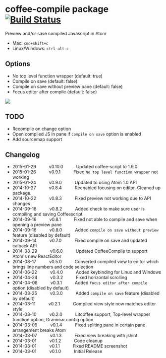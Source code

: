 # coffee-compile package [![Build Status](https://travis-ci.org/adrianlee44/atom-coffee-compile.svg?branch=master)](https://travis-ci.org/adrianlee44/atom-coffee-compile)

Preview and/or save compiled Javascript in Atom
- Mac: `cmd+shift+c`
- Linux/Windows: `ctrl-alt-c`

## Options
- No top level function wrapper (default: true)
- Compile on save (default: false)
- Compile on save without preview pane (default: false)
- Focus editor after compile (default: false)

![](https://raw.github.com/adrianlee44/atom-coffee-compile/master/screenshot.png)

## TODO
- Recompile on change option
- Open compiled JS in pane if `compile on save` option is enabled
- Add sourcemap support

## Changelog
- 2015-01-29   v0.10.0   Updated coffee-script to 1.9.0
- 2015-01-26   v0.9.1   Fixed `No top level function wrapper` not working
- 2015-01-24   v0.9.0   Updated to using Atom 1.0 API
- 2014-10-27   v0.8.4   Reenabled focusing on editor. Cleaned up package.
- 2014-10-22   v0.8.3   Fixed preview not working due to API changes
- 2014-09-16   v0.8.2   Added check to make sure user is compiling and saving Coffeescript
- 2014-09-16   v0.8.1   Fixed not able to compile and save when opening a preview pane
- 2014-09-16   v0.8.0   Added `compile on save without preview` feature (disabled by default)
- 2014-09-14   v0.7.0   Fixed compile on save and updated calback API
- 2014-08-29   v0.6.0   Updated CoffeeCompile to support Atom's new ReactEditor
- 2014-08-17   v0.5.0   Converted compiled view to editor which brings line numbers and code selection
- 2014-06-22   v0.4.0   Added keybinding for Linux and Windows
- 2014-04-24   v0.3.2   Fixed horizontal scrolling
- 2014-04-08   v0.3.1   Added `focus editor after compile` option (disabled by default)
- 2014-03-25   v0.3.0   Added `compile on save` feature (disabled by default)
- 2014-03-11   v0.2.1   Compiled view style now matches editor style
- 2014-03-10   v0.2.0   Litcoffee support, Top-level wrapper function option, Grammar config option
- 2014-03-09   v0.1.4   Fixed spliting pane in certain pane arrangement breaks Atom
- 2014-03-07   v0.1.3   Fixed view breaking with jshint
- 2014-03-01   v0.1.2   Code cleanup
- 2014-03-01   v0.1.1   Fixed README screenshot
- 2014-03-01   v0.1.0   Initial Release
